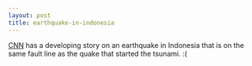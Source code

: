 ```yaml
---
layout: post
title: earthquake-in-indonesia
---
```

[CNN](http://www.cnn.com/) has a developing story on an earthquake in
Indonesia that is on the same fault line as the quake that started the
tsunami. :(
